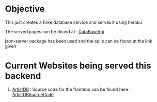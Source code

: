 # Objective 

This just creates a Fake database service and serves it using heroku 

The served pages can be dound at : [DataBaseApi](https://fakeartistdb.herokuapp.com/)

json-server package has been used and the api's can be found at the link given

# Current Websites being served this backend 

1. [ArtistDB](https://artistdbfrontend.herokuapp.com/) : Source code for the frontend can be found here : [ArtistDBSourceCode](https://github.com/rahulkaplesh/artistdb)
